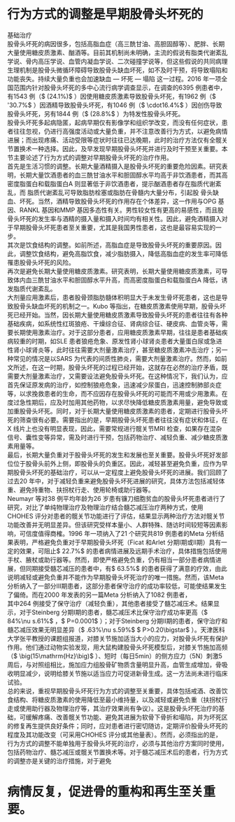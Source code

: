 # 行为方式的调整是早期股骨头坏死的  
基础治疗  
股骨头坏死的病因很多，包括高脂血症（高三酰甘油、高胆固醇等）、肥胖、长期大量使用糖皮质激素、酗酒等。目前其机制尚未明确，主流的假说有脂类代谢紊乱学说、骨内高压学说、血管内凝血学说、二次碰撞学说等，但这些假说的共同病理生理机制是股骨头微循环障碍导致股骨头缺血坏死，如不及时干预，将导致塌陷和功能丧失。持续大量负重也会加速缺血 — 坏死 — 塌陷 这一过程。2016 年一项全国范围内针对股骨头坏死的多中心流行病学调查显示，在调查的6395 例患者中，有1543 例（$ (24.1\%)$ ）因使用糖皮质激素导致股骨头坏死，有1962 例（$ '30.7\%$ ）因酒精导致股骨头坏死，有1046 例（$ \cdot16.4\%$ ）因创伤导致股骨头坏死，另有1844 例（$ (28.8\%$ ）为特发性股骨头坏死。  
股骨头坏死多起病隐匿，起病早期仅有影像学和组织学改变，而没有任何症状，患者往往忽视，仍进行高强度活动或大量负重，并不注意改善行为方式，以避免病情进展；而出现疼痛、活动受限等症状时往往已达晚期，此时的治疗方法仅有全髋关节置换术一种选择。因此，及早发现早期股骨头坏死并进行及时干预至关重要。本节主要论述了行为方式的调整对早期股骨头坏死的治疗作用。  
首先是生活习惯的调整。长期大量酒精摄入是股骨头坏死的重要危险因素。研究表明，长期大量饮酒患者的血三酰甘油水平和胆固醇水平均高于非饮酒患者，而其高密度脂蛋白和载脂蛋白A  则显著低于非饮酒患者，提示酗酒患者存在脂质代谢紊乱，而 脂质代谢紊乱可导致脂肪栓塞或脂肪在骨髓内大量分布，引起股 骨头缺血、坏死。当然，酒精导致股骨头坏死的作用存在个体差异，这一作用与OPG 基因、RANKL 基因和MMP 基因多态性有关。男性较女性有更高的易感性，而且股骨头坏死的发生率与酒精的摄入量和摄入时间均有相关性。因此，避免酒精摄入对于早期股骨头坏死患者至关重要，尤其是我国男性患者，这也是最容易实现的一步。  
其次是饮食结构的调整。如前所述，高脂血症是导致股骨头坏死的重要原因。因此，调整饮食结构，避免高脂饮食，减少脂肪摄入，降低高脂血症的发生率可降低罹患股骨头坏死的风险。  
再次是避免长期大量使用糖皮质激素。研究表明，长期大量使用糖皮质激素，可导致体内血三酰甘油水平和胆固醇水平升高，而高密度脂蛋白和载脂蛋白A 降低，诱发脂质代谢紊乱。  
大剂量应用激素后，患者股骨颈脂肪髓体积明显大于未发生骨坏死患者，这也是导致股骨头缺血坏死的机制之一。Kubo 等指出，在糖皮质激素使用早期，股骨头坏死已经开始。当然，因长期大量使用糖皮质激素导致股骨头坏死的患者往往有各种基础疾病，如系统性红斑狼疮、干燥综合征、肾病综合征、硬皮病、血管炎等，需要长期使用激素治疗。对于这部分患者，应用糖皮质激素早期，往往是患者基础疾病较重的时期，如SLE 患者狼疮危象、原发性肾小球肾炎患者大量蛋白尿或急进性肾小球肾炎等，此时往往需要大剂量激素治疗，甚至糖皮质激素冲击治疗；另一种常见的情况是以SARS 为代表的间质性肺炎，需要大剂量激素治疗。然而，如前文所述，在这一时期，股骨头坏死的过程已经开始，这就存在必然的治疗矛盾，既需要大剂量激素治疗，又需要设法避免股骨头坏死。在这种情况下，我们认为，应首先保证原发病的治疗，如控制狼疮危象，迅速减少尿蛋白，迅速控制肺部炎症等，以求挽救患者的生命，而不应因存在股骨头坏死的可能而不用或少用激素。在度过急性期后，应及时加用其他药物，以求尽快降低糖皮质激素用量，避免导致或加重股骨头坏死。同时，对于长期大量使用糖皮质激素的患者，定期进行股骨头坏死的筛查很有必要。需要指出的是，早期股骨头坏死患者往往没有症状和体征，在X 线片上也没有明显表现，因此，需要常规进行髋关节MRI 检查，如果存在混杂信号、囊性变等异常，需及时进行干预，包括药物治疗、减轻负重、减少糖皮质激素用量等。  
最后，长期大量负重对于股骨头坏死的发生和发展也至关重要。股骨头坏死好发部位位于股骨头前外上侧，即股骨头的负重区。因此，减轻甚至避免负重，应作为早期股骨头坏死的基础治疗，可以从一定程度上避免股骨头坏死的进展。我们回顾了过去20 年中，对于减轻负重来避免股骨头坏死进展的研究，具体方法包括减轻体重、避免持重物、扶拐杖行走、使用轮椅或助行器等。  
Neumayr 等对38 例平均年龄为26 岁患有镰刀细胞贫血的股骨头坏死患者进行了研究，对比了单纯物理治疗及物理治疗结合髓芯减压治疗两种方式，使用CHOHES 评分对患者的髋关节功能进行了评估，结果显示两种治疗方法对髋关节功能改善并无明显差异。但该研究受样本量小、人群特殊、随访时间较短等因素影响，可信度值得商榷。1996 年一项纳入了21 个研究共819 例患者的Meta 分析结果表明，严格避免负重对于早期股骨头坏死（Ficat 和Arlet 分期Ⅰ期或Ⅱ期）具有一定的效果，可阻止$ 22.7\%$ 的患者病情进展及远期手术治疗，具体措施包括使用手杖、腋杖或助行器等。然而，即使严格避免负重，仍有相当一部分患者病情进展，但同期接受髓芯减压的患者中，有$ 63.5\%$  的患者获得了满意的疗效，由此说明减轻或避免负重并不能作为早期股骨头坏死治疗的唯一措施。然而，该Meta 分析纳入了一部分Ⅲ期患者，这部分患者保守治疗的成功率较低，可能使结果发生了偏倚。而在2000 年发表的另一篇Meta 分析纳入了1082 例患者，  
其中264 例接受了保守治疗（减轻负重），其他患者接受了髓芯减压术。结果显示，对于Steinberg 分期Ⅰ期的患者，髓芯减压术比保守治疗成功率更高（$ 84\%\nu s.61\%$ ，$ P=0.0001$ ）；对于Steinberg 分期Ⅱ期的患者，保守治疗和髓芯减压效果无明显差异（$ .63\%\nu s.59\%$  $ P>0.20\bigstar$ ）。天津医科大学张平教授的课题组报道，对膝关节施加适当大小的应力，对股骨头坏死有保护作用。他们通过动物实验发现，用大鼠构建股骨头坏死模型后，对膝关节施加高频（$ \big(15\mathrm{Hz}\big)$ ）、短时（每日5min）的侧方应力（5N）刺激5 周后，与对照组相比，施加应力组股骨矿物质含量明显升高，血管生成增加，骨吸收明显减少，说明给膝关节施以适当应力可促进新骨生成。这一方法尚未进行临床试验。  
总的来说，重视早期股骨头坏死行为方式的调整至关重要，具体包括戒酒、改善饮食结构、将糖皮质激素的使用降低至最小维持量，以及减轻或避免负重（扶拐杖行走或使用助行器及物理治疗等，其治疗效果尚有争议）。这是股骨头坏死治疗的基础，可缓解疼痛、改善髋关节功能、避免其进展为软骨下骨折和塌陷，并为坏死区的修复再生提供良好条件；同时，应对患者进行密切随访，定期评价股骨头坏死的程度及其功能改变（可采用CHOHES 评分或其他量表）。然而，必须指出的是，行为方式的调整不能单独用于股骨头坏死的治疗，必须与其他治疗方案同时使用，包括药物治疗、髓芯减压或髋关节置换术等。对于髓芯减压术后的患者，行为方式的调整亦是关键的治疗措施，对于避免  
# 病情反复，促进骨的重构和再生至关重要。  
